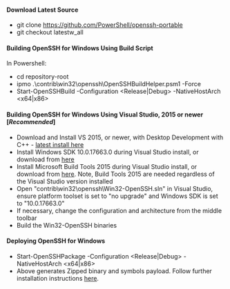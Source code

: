 #### Download Latest Source
  - git clone https://github.com/PowerShell/openssh-portable
  - git checkout latestw_all

#### Building OpenSSH for Windows Using Build Script
In Powershell:
  - cd repository-root
  - ipmo .\contrib\win32\openssh\OpenSSHBuildHelper.psm1 -Force
  - Start-OpenSSHBuild -Configuration <Release|Debug> -NativeHostArch <x64|x86>

#### Building OpenSSH for Windows Using Visual Studio, 2015 or newer [*Recommended*]
  - Download and Install VS 2015, or newer, with Desktop Development with C++ - [latest install here](https://visualstudio.microsoft.com/downloads/)  
  - Install Windows SDK 10.0.17663.0 during Visual Studio install, or download from [here](https://developer.microsoft.com/en-us/windows/downloads/sdk-archive/)
  - Install Microsoft Build Tools 2015 during Visual Studio install, or download from [here](https://www.microsoft.com/en-us/download/details.aspx?id=48159). Note, Build Tools 2015 are needed regardless of the Visual Studio version installed 
  - Open "contrib\win32\openssh\Win32-OpenSSH.sln" in Visual Studio, ensure platform toolset is set to "no upgrade" and Windows SDK is set to "10.0.17663.0"
  - If necessary, change the configuration and architecture from the middle toolbar
  - Build the Win32-OpenSSH binaries

#### Deploying OpenSSH for Windows
  - Start-OpenSSHPackage -Configuration <Release|Debug> -NativeHostArch <x64|x86>
  - Above generates Zipped binary and symbols payload. Follow further installation instructions [here](https://github.com/PowerShell/Win32-OpenSSH/wiki/Install-Win32-OpenSSH).

